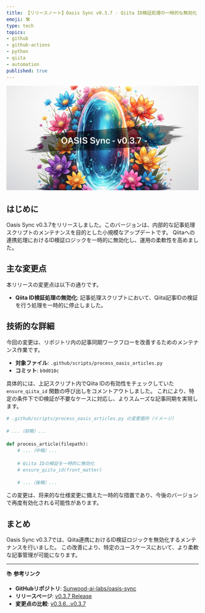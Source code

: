 ```yaml
---
title: 【リリースノート】Oasis Sync v0.3.7 - Qiita ID検証処理の一時的な無効化
emoji: 🛠️
type: tech
topics:
- github
- github-actions
- python
- qiita
- automation
published: true
---
```


![imagen-4-ultra_2025-10-15T13-26-34-786Z_A_mesmerizing_and_vivid_digital_painting_featuring_1.png](https://raw.githubusercontent.com/Sunwood-ai-labs/oasis-sync/main/generated-images/release-v0.3.7-20251015_132539/imagen-4-ultra_2025-10-15T13-26-34-786Z_A_mesmerizing_and_vivid_digital_painting_featuring_1.png)

## はじめに

Oasis Sync v0.3.7をリリースしました。このバージョンは、内部的な記事処理スクリプトのメンテナンスを目的とした小規模なアップデートです。
Qiitaへの連携処理におけるID検証ロジックを一時的に無効化し、運用の柔軟性を高めました。

## 主な変更点

本リリースの変更点は以下の通りです。

- **Qiita ID検証処理の無効化**: 記事処理スクリプトにおいて、Qiita記事IDの検証を行う処理を一時的に停止しました。

## 技術的な詳細

今回の変更は、リポジトリ内の記事同期ワークフローを改善するためのメンテナンス作業です。

- **対象ファイル**: `.github/scripts/process_oasis_articles.py`
- **コミット**: `b9d018c`

具体的には、上記スクリプト内でQiita IDの有効性をチェックしていた `ensure_qiita_id` 関数の呼び出しをコメントアウトしました。
これにより、特定の条件下でID検証が不要なケースに対応し、よりスムーズな記事同期を実現します。

```python
# .github/scripts/process_oasis_articles.py の変更箇所（イメージ）

# ...（前略）...

def process_article(filepath):
    # ...（中略）...
    
    # Qiita IDの検証を一時的に無効化
    # ensure_qiita_id(front_matter)
    
    # ...（後略）...
```

この変更は、将来的な仕様変更に備えた一時的な措置であり、今後のバージョンで再度有効化される可能性があります。

## まとめ

Oasis Sync v0.3.7では、Qiita連携におけるID検証ロジックを無効化するメンテナンスを行いました。
この改善により、特定のユースケースにおいて、より柔軟な記事管理が可能になります。

---

📚 **参考リンク**

- **GitHubリポジトリ**: [Sunwood-ai-labs/oasis-sync](https://github.com/Sunwood-ai-labs/oasis-sync)
- **リリースページ**: [v0.3.7 Release](https://github.com/Sunwood-ai-labs/oasis-sync/releases/tag/v0.3.7)
- **変更点の比較**: [v0.3.6...v0.3.7](https://github.com/Sunwood-ai-labs/oasis-sync/compare/v0.3.6...v0.3.7)
